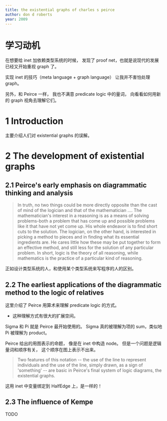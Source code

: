 ```yaml
---
title: the existential graphs of charles s peirce
author: don d roberts
year: 2009
---
```


# 学习动机

在想要给 inet 加依赖类型系统的时候，
发现了 proof net，也就是说现代的发展已经又开始重视 graph 了。

实现 inet 的技巧（meta language + graph language）
让我并不害怕处理 graph。

另外，和 Peirce 一样，
我也不满意 predicate logic 中的量词，
向看看如何用新的 graph 视角去理解它们。

# 1 Introduction

主要介绍人们对 existential graphs 的误解。

# 2 The development of existential graphs

## 2.1 Peirce's early emphasis on diagrammatic thinking and analysis

> In truth, no two things could be more directly opposite than the
> cast of mind of the logician and that of the mathematician .... The
> mathematician's interest in a reasoning is as a means of solving
> problems-both a problem that has come up and possible problems like
> it that have not yet come up. His whole endeavor is to find short
> cuts to the solution. The logician, on the other hand, is interested
> in picking a method to pieces and in finding what its essential
> ingredients are. He cares little how these may be put together to
> form an effective method, and still less for the solution of any
> particular problem. In short, logic is the theory of all reasoning,
> while mathematics is the practice of a particular kind of reasoning.

正如设计类型系统的人，和使用某个类型系统来写程序的人的区别。

## 2.2 The earliest applications of the diagrammatic method to the logic of relatives

这里介绍了 Peirce 用算术来理解 predicate logic 的方式。
- 这种理解方式有很大的扩展空间。

Sigma 和 Pi 就是 Peirce 最开始使用的。
Sigma 真的被理解为项的 sum，类似地 Pi 被理解为 product。

Peirce 给出的用图表示的命题，
像是在 inet 中构造 node。
但是一个问题是逻辑量词和顺序有关，
这个顺序在图上表示不出来。

> Two features of this notation -- the use of the line to represent
> individuals and the use of the line, simply drawn, as a sign of
> 'something' -- are basic in Peirce's final system of logic diagrams,
> the existential graphs.

这用 inet 中变量绑定到 HalfEdge 上，是一样的！

## 2.3 The influence of Kempe

TODO
